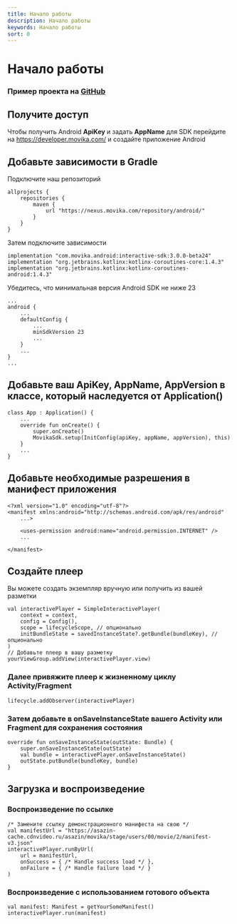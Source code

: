 ```yaml
---
title: Начало работы
description: Начало работы
keywords: Начало работы
sort: 0
---
```


# Начало работы

###  Пример проекта на [GitHub](https://github.com/movika/android.sdk.sample.movika.com)

## Получите доступ

Чтобы получить Android **ApiKey** и задать **AppName** для SDK перейдите на https://developer.movika.com/ и создайте приложение Android

## Добавьте зависимости в Gradle

Подключите наш репозиторий

```
allprojects {
    repositories {
        maven {
            url "https://nexus.movika.com/repository/android/"
        }
    }
}
```

Затем подключите зависимости

```
implementation "com.movika.android:interactive-sdk:3.0.0-beta24"
implementation "org.jetbrains.kotlinx:kotlinx-coroutines-core:1.4.3"
implementation "org.jetbrains.kotlinx:kotlinx-coroutines-android:1.4.3"
```
Убедитесь, что минимальная версия Android SDK не ниже 23
```
...
android {
    ...
    defaultConfig {
        ...
        minSdkVersion 23
        ...
    }
    ...
}
...
```
## Добавьте ваш ApiKey, AppName, AppVersion в классе, который наследуется от Application()

```
class App : Application() {
	...
    override fun onCreate() {
        super.onCreate()
        MovikaSdk.setup(InitConfig(apiKey, appName, appVersion), this)
    }
    ...
}
```
## Добавьте необходимые разрешения в манифест приложения

```
<?xml version="1.0" encoding="utf-8"?>
<manifest xmlns:android="http://schemas.android.com/apk/res/android"
    ...>

    <uses-permission android:name="android.permission.INTERNET" />
    ...

</manifest>
```

## Создайте плеер

Вы можете создать экземпляр вручную или получить из вашей разметки

```
val interactivePlayer = SimpleInteractivePlayer(
	context = context,
	config = Config(),
	scope = lifecycleScope, // опционально
	initBundleState = savedInstanceState?.getBundle(bundleKey), // опционально
)
// Добавьте плеер в вашу разметку
yourViewGroup.addView(interactivePlayer.view)
```

### Далее привяжите плеер к жизненному циклу Activity/Fragment

```
lifecycle.addObserver(interactivePlayer)
```

### Затем добавьте в onSaveInstanceState вашего Activity или Fragment для сохранения состояния

```
override fun onSaveInstanceState(outState: Bundle) {
    super.onSaveInstanceState(outState)
    val bundle = interactivePlayer.onSaveInstanceState()
    outState.putBundle(bundleKey, bundle)
}
```

## Загрузка и воспроизведение

### Воспроизведение по ссылке
```
/* Замените ссылку демонстрационного манифеста на свою */
val manifestUrl = "https://asazin-cache.cdnvideo.ru/asazin/movika/stage/users/00/movie/2/manifest-v3.json"
interactivePlayer.runByUrl(
	url = manifestUrl,
	onSuccess = { /* Handle success load */ },
	onFailure = { /* Handle failure load */ }
)

```
### Воспроизведение с использованием готового объекта
```
val manifest: Manifest = getYourSomeManifest()
interactivePlayer.run(manifest)
```
